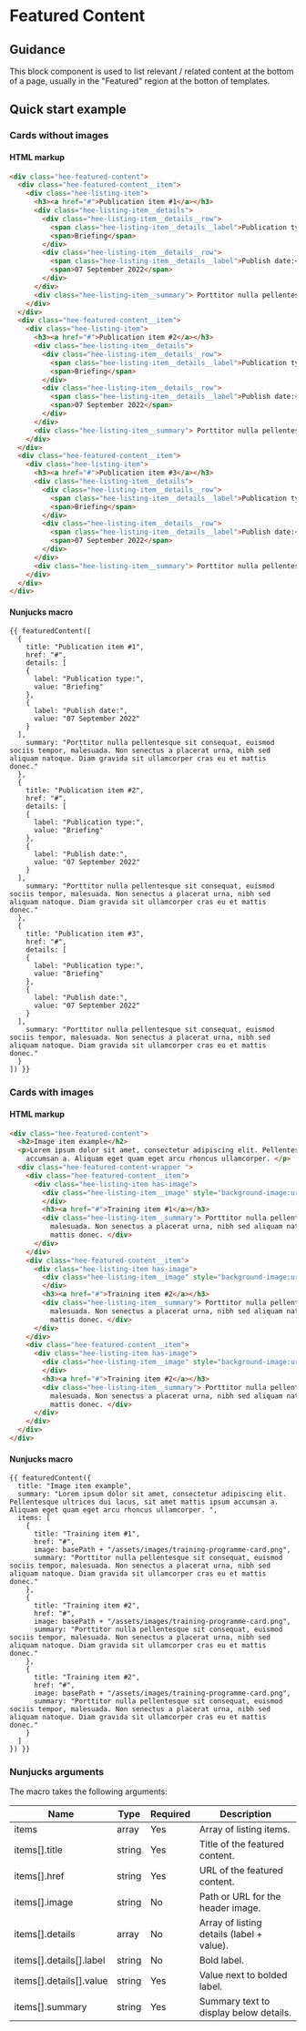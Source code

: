 # Featured Content

## Guidance

This block component is used to list relevant / related content at the bottom of a page, usually in the "Featured"
region at the botton of templates.

## Quick start example

### Cards without images

#### HTML markup

```html
<div class="hee-featured-content">
  <div class="hee-featured-content__item">
    <div class="hee-listing-item">
      <h3><a href="#">Publication item #1</a></h3>
      <div class="hee-listing-item__details">
        <div class="hee-listing-item__details__row">
          <span class="hee-listing-item__details__label">Publication type:</span>
          <span>Briefing</span>
        </div>
        <div class="hee-listing-item__details__row">
          <span class="hee-listing-item__details__label">Publish date:</span>
          <span>07 September 2022</span>
        </div>
      </div>
      <div class="hee-listing-item__summary"> Porttitor nulla pellentesque sit consequat, euismod sociis tempor, malesuada. Non senectus a placerat urna, nibh sed aliquam natoque. Diam gravida sit ullamcorper cras eu et mattis donec. </div>
    </div>
  </div>
  <div class="hee-featured-content__item">
    <div class="hee-listing-item">
      <h3><a href="#">Publication item #2</a></h3>
      <div class="hee-listing-item__details">
        <div class="hee-listing-item__details__row">
          <span class="hee-listing-item__details__label">Publication type:</span>
          <span>Briefing</span>
        </div>
        <div class="hee-listing-item__details__row">
          <span class="hee-listing-item__details__label">Publish date:</span>
          <span>07 September 2022</span>
        </div>
      </div>
      <div class="hee-listing-item__summary"> Porttitor nulla pellentesque sit consequat, euismod sociis tempor, malesuada. Non senectus a placerat urna, nibh sed aliquam natoque. Diam gravida sit ullamcorper cras eu et mattis donec. </div>
    </div>
  </div>
  <div class="hee-featured-content__item">
    <div class="hee-listing-item">
      <h3><a href="#">Publication item #3</a></h3>
      <div class="hee-listing-item__details">
        <div class="hee-listing-item__details__row">
          <span class="hee-listing-item__details__label">Publication type:</span>
          <span>Briefing</span>
        </div>
        <div class="hee-listing-item__details__row">
          <span class="hee-listing-item__details__label">Publish date:</span>
          <span>07 September 2022</span>
        </div>
      </div>
      <div class="hee-listing-item__summary"> Porttitor nulla pellentesque sit consequat, euismod sociis tempor, malesuada. Non senectus a placerat urna, nibh sed aliquam natoque. Diam gravida sit ullamcorper cras eu et mattis donec. </div>
    </div>
  </div>
</div>
```

#### Nunjucks macro

```
{{ featuredContent([
  {
    title: "Publication item #1",
    href: "#",
    details: [
    {
      label: "Publication type:",
      value: "Briefing"
    },
    {
      label: "Publish date:",
      value: "07 September 2022"
    }
  ],
    summary: "Porttitor nulla pellentesque sit consequat, euismod sociis tempor, malesuada. Non senectus a placerat urna, nibh sed aliquam natoque. Diam gravida sit ullamcorper cras eu et mattis donec."
  },
  {
    title: "Publication item #2",
    href: "#",
    details: [
    {
      label: "Publication type:",
      value: "Briefing"
    },
    {
      label: "Publish date:",
      value: "07 September 2022"
    }
  ],
    summary: "Porttitor nulla pellentesque sit consequat, euismod sociis tempor, malesuada. Non senectus a placerat urna, nibh sed aliquam natoque. Diam gravida sit ullamcorper cras eu et mattis donec."
  },
  {
    title: "Publication item #3",
    href: "#",
    details: [
    {
      label: "Publication type:",
      value: "Briefing"
    },
    {
      label: "Publish date:",
      value: "07 September 2022"
    }
  ],
    summary: "Porttitor nulla pellentesque sit consequat, euismod sociis tempor, malesuada. Non senectus a placerat urna, nibh sed aliquam natoque. Diam gravida sit ullamcorper cras eu et mattis donec."
  }
]) }}
```

### Cards with images

#### HTML markup

```html
<div class="hee-featured-content">
  <h2>Image item example</h2>
  <p>Lorem ipsum dolor sit amet, consectetur adipiscing elit. Pellentesque ultrices dui lacus, sit amet mattis ipsum
    accumsan a. Aliquam eget quam eget arcu rhoncus ullamcorper. </p>
  <div class="hee-featured-content-wrapper ">
    <div class="hee-featured-content__item">
      <div class="hee-listing-item has-image">
        <div class="hee-listing-item__image" style="background-image:url(/assets/images/training-programme-card.png);">
        </div>
        <h3><a href="#">Training item #1</a></h3>
        <div class="hee-listing-item__summary"> Porttitor nulla pellentesque sit consequat, euismod sociis tempor,
          malesuada. Non senectus a placerat urna, nibh sed aliquam natoque. Diam gravida sit ullamcorper cras eu et
          mattis donec. </div>
      </div>
    </div>
    <div class="hee-featured-content__item">
      <div class="hee-listing-item has-image">
        <div class="hee-listing-item__image" style="background-image:url(/assets/images/training-programme-card.png);">
        </div>
        <h3><a href="#">Training item #2</a></h3>
        <div class="hee-listing-item__summary"> Porttitor nulla pellentesque sit consequat, euismod sociis tempor,
          malesuada. Non senectus a placerat urna, nibh sed aliquam natoque. Diam gravida sit ullamcorper cras eu et
          mattis donec. </div>
      </div>
    </div>
    <div class="hee-featured-content__item">
      <div class="hee-listing-item has-image">
        <div class="hee-listing-item__image" style="background-image:url(/assets/images/training-programme-card.png);">
        </div>
        <h3><a href="#">Training item #2</a></h3>
        <div class="hee-listing-item__summary"> Porttitor nulla pellentesque sit consequat, euismod sociis tempor,
          malesuada. Non senectus a placerat urna, nibh sed aliquam natoque. Diam gravida sit ullamcorper cras eu et
          mattis donec. </div>
      </div>
    </div>
  </div>
</div>
```

#### Nunjucks macro

```
{{ featuredContent({
  title: "Image item example",
  summary: "Lorem ipsum dolor sit amet, consectetur adipiscing elit. Pellentesque ultrices dui lacus, sit amet mattis ipsum accumsan a. Aliquam eget quam eget arcu rhoncus ullamcorper. ",
  items: [
    {
      title: "Training item #1",
      href: "#",
      image: basePath + "/assets/images/training-programme-card.png",
      summary: "Porttitor nulla pellentesque sit consequat, euismod sociis tempor, malesuada. Non senectus a placerat urna, nibh sed aliquam natoque. Diam gravida sit ullamcorper cras eu et mattis donec."
    },
    {
      title: "Training item #2",
      href: "#",
      image: basePath + "/assets/images/training-programme-card.png",
      summary: "Porttitor nulla pellentesque sit consequat, euismod sociis tempor, malesuada. Non senectus a placerat urna, nibh sed aliquam natoque. Diam gravida sit ullamcorper cras eu et mattis donec."
    },
    {
      title: "Training item #2",
      href: "#",
      image: basePath + "/assets/images/training-programme-card.png",
      summary: "Porttitor nulla pellentesque sit consequat, euismod sociis tempor, malesuada. Non senectus a placerat urna, nibh sed aliquam natoque. Diam gravida sit ullamcorper cras eu et mattis donec."
    }
  ]
}) }}
```

### Nunjucks arguments

The macro takes the following arguments:

| Name                    | Type   | Required | Description                               |
|-------------------------|--------|----------|-------------------------------------------|
| items                   | array  | Yes      | Array of listing items.                   |
| items[].title           | string | Yes      | Title of the featured content.            |
| items[].href            | string | Yes      | URL of the featured content.              |
| items[].image           | string | No       | Path or URL for the header image.         |
| items[].details         | array  | No       | Array of listing details (label + value). |
| items[].details[].label | string | No       | Bold label.                               |
| items[].details[].value | string | Yes      | Value next to bolded label.               |
| items[].summary         | string | Yes      | Summary text to display below details.    |
